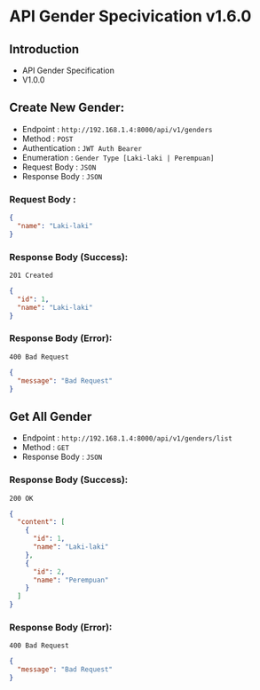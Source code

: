 # API Gender Specivication v1.6.0

## Introduction

- API Gender Specification
- V1.0.0

## Create New Gender:

- Endpoint : `http://192.168.1.4:8000/api/v1/genders`
- Method : `POST`
- Authentication : `JWT Auth Bearer`
- Enumeration : `Gender Type [Laki-laki | Perempuan]`
- Request Body : `JSON`
- Response Body : `JSON`

### Request Body :

```json
{
  "name": "Laki-laki"
}
```

### Response Body (Success):

`201 Created`

```json
{
  "id": 1,
  "name": "Laki-laki"
}
```

### Response Body (Error):

`400 Bad Request`

```json
{
  "message": "Bad Request"
}
```

## Get All Gender

- Endpoint : `http://192.168.1.4:8000/api/v1/genders/list`
- Method : `GET`
- Response Body : `JSON`

### Response Body (Success):

`200 OK`

```json
{
  "content": [
    {
      "id": 1,
      "name": "Laki-laki"
    },
    {
      "id": 2,
      "name": "Perempuan"
    }
  ]
}
```

### Response Body (Error):

`400 Bad Request`

```json
{
  "message": "Bad Request"
}
```
